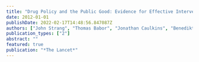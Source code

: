 ```yaml
---
title: "Drug Policy and the Public Good: Evidence for Effective Interventions"
date: 2012-01-01
publishDate: 2022-02-17T14:48:56.847087Z
authors: ["John Strang", "Thomas Babor", "Jonathan Caulkins", "Benedikt Fischer", "David Foxcroft", "Keith Humphreys"]
publication_types: ["2"]
abstract: ""
featured: true
publication: "*The Lancet*"
---
```


